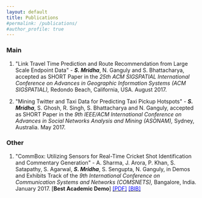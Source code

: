 ```yaml
---
layout: default
title: Publications
#permalink: /publications/
#author_profile: true
---
```



### Main
1. \"Link Travel Time Prediction and Route Recommendation from Large Scale Endpoint Data\" - _**S. Mridha**_, N. Ganguly and S. Bhattacharya, accepted as SHORT Paper in the _25th ACM SIGSPATIAL International Conference on Advances in Geographic Information Systems (ACM SIGSPATIAL),_ Redondo Beach, California, USA. August 2017.

2. \"Mining Twitter and Taxi Data for Predicting Taxi Pickup Hotspots\" - _**S. Mridha**_, S. Ghosh, R. Singh, S. Bhattacharya and N. Ganguly, accepted as SHORT Paper in the _9th IEEE/ACM International Conference on Advances in Social Networks Analysis and Mining (ASONAM),_ Sydney, Australia. May 2017.

### Other
1. \"CommBox: Utilizing Sensors for Real-Time Cricket Shot Identification and Commentary Generation\" - A. Sharma, J. Arora, P. Khan, S. Satapathy, S. Agarwal, _**S. Mridha**_, S. Sengupta, N. Ganguly, in Demos and Exhibits Track of the _9th International Conference on Communication Systems and Networks (COMSNETS),_ Bangalore, India. January 2017. [**Best Academic Demo**] [<span style="color:blue">[PDF]</span>](/mypapers/mridhasankar_comsnet_2017.pdf) [<span style="color:blue">[BIB]</span>](/mybibs/mridhasankar_comnset_2017.bib.txt)
